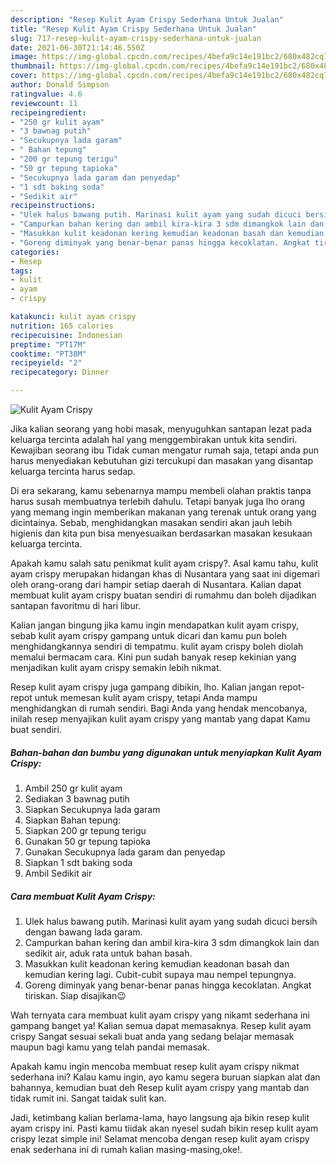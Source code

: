 ```yaml
---
description: "Resep Kulit Ayam Crispy Sederhana Untuk Jualan"
title: "Resep Kulit Ayam Crispy Sederhana Untuk Jualan"
slug: 717-resep-kulit-ayam-crispy-sederhana-untuk-jualan
date: 2021-06-30T21:14:46.550Z
image: https://img-global.cpcdn.com/recipes/4befa9c14e191bc2/680x482cq70/kulit-ayam-crispy-foto-resep-utama.jpg
thumbnail: https://img-global.cpcdn.com/recipes/4befa9c14e191bc2/680x482cq70/kulit-ayam-crispy-foto-resep-utama.jpg
cover: https://img-global.cpcdn.com/recipes/4befa9c14e191bc2/680x482cq70/kulit-ayam-crispy-foto-resep-utama.jpg
author: Donald Simpson
ratingvalue: 4.6
reviewcount: 11
recipeingredient:
- "250 gr kulit ayam"
- "3 bawnag putih"
- "Secukupnya lada garam"
- " Bahan tepung"
- "200 gr tepung terigu"
- "50 gr tepung tapioka"
- "Secukupnya lada garam dan penyedap"
- "1 sdt baking soda"
- "Sedikit air"
recipeinstructions:
- "Ulek halus bawang putih. Marinasi kulit ayam yang sudah dicuci bersih dengan bawang lada garam."
- "Campurkan bahan kering dan ambil kira-kira 3 sdm dimangkok lain dan sedikit air, aduk rata untuk bahan basah."
- "Masukkan kulit keadonan kering kemudian keadonan basah dan kemudian kering lagi. Cubit-cubit supaya mau nempel tepungnya."
- "Goreng diminyak yang benar-benar panas hingga kecoklatan. Angkat tiriskan. Siap disajikan😉"
categories:
- Resep
tags:
- kulit
- ayam
- crispy

katakunci: kulit ayam crispy 
nutrition: 165 calories
recipecuisine: Indonesian
preptime: "PT17M"
cooktime: "PT38M"
recipeyield: "2"
recipecategory: Dinner

---
```



![Kulit Ayam Crispy](https://img-global.cpcdn.com/recipes/4befa9c14e191bc2/680x482cq70/kulit-ayam-crispy-foto-resep-utama.jpg)

Jika kalian seorang yang hobi masak, menyuguhkan santapan lezat pada keluarga tercinta adalah hal yang menggembirakan untuk kita sendiri. Kewajiban seorang ibu Tidak cuman mengatur rumah saja, tetapi anda pun harus menyediakan kebutuhan gizi tercukupi dan masakan yang disantap keluarga tercinta harus sedap.

Di era  sekarang, kamu sebenarnya mampu membeli olahan praktis tanpa harus susah membuatnya terlebih dahulu. Tetapi banyak juga lho orang yang memang ingin memberikan makanan yang terenak untuk orang yang dicintainya. Sebab, menghidangkan masakan sendiri akan jauh lebih higienis dan kita pun bisa menyesuaikan berdasarkan masakan kesukaan keluarga tercinta. 



Apakah kamu salah satu penikmat kulit ayam crispy?. Asal kamu tahu, kulit ayam crispy merupakan hidangan khas di Nusantara yang saat ini digemari oleh orang-orang dari hampir setiap daerah di Nusantara. Kalian dapat membuat kulit ayam crispy buatan sendiri di rumahmu dan boleh dijadikan santapan favoritmu di hari libur.

Kalian jangan bingung jika kamu ingin mendapatkan kulit ayam crispy, sebab kulit ayam crispy gampang untuk dicari dan kamu pun boleh menghidangkannya sendiri di tempatmu. kulit ayam crispy boleh diolah memalui bermacam cara. Kini pun sudah banyak resep kekinian yang menjadikan kulit ayam crispy semakin lebih nikmat.

Resep kulit ayam crispy juga gampang dibikin, lho. Kalian jangan repot-repot untuk memesan kulit ayam crispy, tetapi Anda mampu menghidangkan di rumah sendiri. Bagi Anda yang hendak mencobanya, inilah resep menyajikan kulit ayam crispy yang mantab yang dapat Kamu buat sendiri.

<!--inarticleads1-->

##### Bahan-bahan dan bumbu yang digunakan untuk menyiapkan Kulit Ayam Crispy:

1. Ambil 250 gr kulit ayam
1. Sediakan 3 bawnag putih
1. Siapkan Secukupnya lada garam
1. Siapkan  Bahan tepung:
1. Siapkan 200 gr tepung terigu
1. Gunakan 50 gr tepung tapioka
1. Gunakan Secukupnya lada garam dan penyedap
1. Siapkan 1 sdt baking soda
1. Ambil Sedikit air




<!--inarticleads2-->

##### Cara membuat Kulit Ayam Crispy:

1. Ulek halus bawang putih. Marinasi kulit ayam yang sudah dicuci bersih dengan bawang lada garam.
1. Campurkan bahan kering dan ambil kira-kira 3 sdm dimangkok lain dan sedikit air, aduk rata untuk bahan basah.
1. Masukkan kulit keadonan kering kemudian keadonan basah dan kemudian kering lagi. Cubit-cubit supaya mau nempel tepungnya.
1. Goreng diminyak yang benar-benar panas hingga kecoklatan. Angkat tiriskan. Siap disajikan😉




Wah ternyata cara membuat kulit ayam crispy yang nikamt sederhana ini gampang banget ya! Kalian semua dapat memasaknya. Resep kulit ayam crispy Sangat sesuai sekali buat anda yang sedang belajar memasak maupun bagi kamu yang telah pandai memasak.

Apakah kamu ingin mencoba membuat resep kulit ayam crispy nikmat sederhana ini? Kalau kamu ingin, ayo kamu segera buruan siapkan alat dan bahannya, kemudian buat deh Resep kulit ayam crispy yang mantab dan tidak rumit ini. Sangat taidak sulit kan. 

Jadi, ketimbang kalian berlama-lama, hayo langsung aja bikin resep kulit ayam crispy ini. Pasti kamu tiidak akan nyesel sudah bikin resep kulit ayam crispy lezat simple ini! Selamat mencoba dengan resep kulit ayam crispy enak sederhana ini di rumah kalian masing-masing,oke!.

